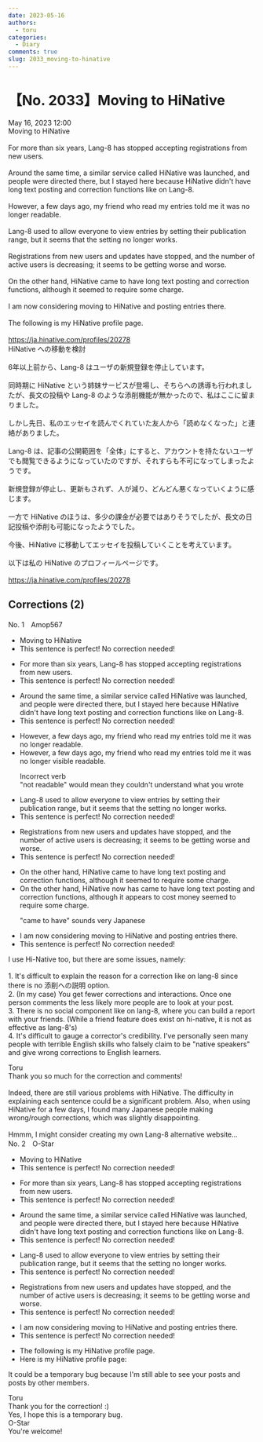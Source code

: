 ```yaml
---
date: 2023-05-16
authors:
  - toru
categories:
  - Diary
comments: true
slug: 2033_moving-to-hinative
---
```


# 【No. 2033】Moving to HiNative
<div class="date">May 16, 2023 12:00</div>
<div id="post"><div id="body_show_ori">
Moving to HiNative<br/><br/>For more than six years, Lang-8 has stopped accepting registrations from new users.<br/><br/>Around the same time, a similar service called HiNative was launched, and people were directed there, but I stayed here because HiNative didn't have long text posting and correction functions like on Lang-8.<br/><br/>However, a few days ago, my friend who read my entries told me it was no longer readable.<br/><br/>Lang-8 used to allow everyone to view entries by setting their publication range, but it seems that the setting no longer works.<br/><br/>Registrations from new users and updates have stopped, and the number of active users is decreasing; it seems to be getting worse and worse.<br/><br/>On the other hand, HiNative came to have long text posting and correction functions, although it seemed to require some charge.<br/><br/>I am now considering moving to HiNative and posting entries there.<br/><br/>The following is my HiNative profile page.<br/><br/><a href="https://ja.hinative.com/profiles/20278" target="_blank">https://ja.hinative.com/profiles/20278</a>
</div></div>

<!-- more -->

<div id="post_ja"><div id="body_show_mo">
HiNative への移動を検討<br/><br/>6年以上前から、Lang-8 はユーザの新規登録を停止しています。<br/><br/>同時期に HiNative という姉妹サービスが登場し、そちらへの誘導も行われましたが、長文の投稿や Lang-8 のような添削機能が無かったので、私はここに留まりました。<br/><br/>しかし先日、私のエッセイを読んでくれていた友人から「読めなくなった」と連絡がありました。<br/><br/>Lang-8 は、記事の公開範囲を「全体」にすると、アカウントを持たないユーザでも閲覧できるようになっていたのですが、それすらも不可になってしまったようです。<br/><br/>新規登録が停止し、更新もされず、人が減り、どんどん悪くなっていくように感じます。<br/><br/>一方で HiNative のほうは、多少の課金が必要ではありそうでしたが、長文の日記投稿や添削も可能になったようでした。<br/><br/>今後、HiNative に移動してエッセイを投稿していくことを考えています。<br/><br/>以下は私の HiNative のプロフィールページです。<br/><br/><a href="https://ja.hinative.com/profiles/20278" target="_blank">https://ja.hinative.com/profiles/20278</a>
</div></div>

## Corrections (2)
<div id="block"><div class="first_name"> No. 1　<span class="just_name">Amop567</span></div><div id="block2">
<ul class="correction_field">
<li class="incorrect">Moving to HiNative</li>
<li class="corrected perfect">This sentence is perfect! No correction needed!</li>
</ul>
<ul class="correction_field">
<li class="incorrect">For more than six years, Lang-8 has stopped accepting registrations from new users.</li>
<li class="corrected perfect">This sentence is perfect! No correction needed!</li>
</ul>
<ul class="correction_field">
<li class="incorrect">Around the same time, a similar service called HiNative was launched, and people were directed there, but I stayed here because HiNative didn't have long text posting and correction functions like on Lang-8.</li>
<li class="corrected perfect">This sentence is perfect! No correction needed!</li>
</ul>
<ul class="correction_field">
<li class="incorrect">However, a few days ago, my friend who read my entries told me it was no longer readable.</li>
<li class="corrected correct">
However, a few days ago, my friend who read my entries told me it was no longer <span class="f_blue">visible</span> <span class="sline"><span class="f_red">readable</span></span>.
<p class="correction_comment">Incorrect verb<br/>"not readable" would mean they couldn't understand what you wrote</p>
</li>
</ul>
<ul class="correction_field">
<li class="incorrect">Lang-8 used to allow everyone to view entries by setting their publication range, but it seems that the setting no longer works.</li>
<li class="corrected perfect">This sentence is perfect! No correction needed!</li>
</ul>
<ul class="correction_field">
<li class="incorrect">Registrations from new users and updates have stopped, and the number of active users is decreasing; it seems to be getting worse and worse.</li>
<li class="corrected perfect">This sentence is perfect! No correction needed!</li>
</ul>
<ul class="correction_field">
<li class="incorrect">On the other hand, HiNative came to have long text posting and correction functions, although it seemed to require some charge.</li>
<li class="corrected correct">
On the other hand, HiNative <span class="f_blue">now has</span> <span class="sline"><span class="f_red">came to have</span></span> long text posting and correction functions, although it <span class="f_blue">appears to cost money</span> <span class="sline"><span class="f_red">seemed to require some charge</span></span>.
<p class="correction_comment">"came to have" sounds very Japanese</p>
</li>
</ul>
<ul class="correction_field">
<li class="incorrect">I am now considering moving to HiNative and posting entries there.</li>
<li class="corrected perfect">This sentence is perfect! No correction needed!</li>
</ul>
<p class="comment_small">
 I use Hi-Native too, but there are some issues, namely:
 <br/>
 <br/>
 1. It's difficult to explain the reason for a correction like on lang-8 since there is no 添削への説明 option.
 <br/>
 2. (In my case) You get fewer corrections and interactions. Once one person comments the less likely more people are to look at your post.
 <br/>
 3. There is no social component like on lang-8, where you can build a report with your friends. (While a friend feature does exist on hi-native, it is not as effective as lang-8's)
 <br/>
 4. It's difficult to gauge a corrector's credibility. I've personally seen many people with terrible English skills who falsely claim to be "native speakers" and give wrong corrections to English learners.
</p>

</div><div class="name"><span class="just_name">Toru</span><br>
Thank you so much for the correction and comments!<br/><br/>Indeed, there are still various problems with HiNative. The difficulty in explaining each sentence could be a significant problem. Also, when using HiNative for a few days, I found many Japanese people making wrong/rough corrections, which was slightly disappointing.<br/><br/>Hmmm, I might consider creating my own Lang-8 alternative website...
</div>
</div>
<div id="block"><div class="first_name"> No. 2　<span class="just_name">O-Star</span></div><div id="block2">
<ul class="correction_field">
<li class="incorrect">Moving to HiNative</li>
<li class="corrected perfect">This sentence is perfect! No correction needed!</li>
</ul>
<ul class="correction_field">
<li class="incorrect">For more than six years, Lang-8 has stopped accepting registrations from new users.</li>
<li class="corrected perfect">This sentence is perfect! No correction needed!</li>
</ul>
<ul class="correction_field">
<li class="incorrect">Around the same time, a similar service called HiNative was launched, and people were directed there, but I stayed here because HiNative didn't have long text posting and correction functions like on Lang-8.</li>
<li class="corrected perfect">This sentence is perfect! No correction needed!</li>
</ul>
<ul class="correction_field">
<li class="incorrect">Lang-8 used to allow everyone to view entries by setting their publication range, but it seems that the setting no longer works.</li>
<li class="corrected perfect">This sentence is perfect! No correction needed!</li>
</ul>
<ul class="correction_field">
<li class="incorrect">Registrations from new users and updates have stopped, and the number of active users is decreasing; it seems to be getting worse and worse.</li>
<li class="corrected perfect">This sentence is perfect! No correction needed!</li>
</ul>
<ul class="correction_field">
<li class="incorrect">I am now considering moving to HiNative and posting entries there.</li>
<li class="corrected perfect">This sentence is perfect! No correction needed!</li>
</ul>
<ul class="correction_field">
<li class="incorrect">The following is my HiNative profile page.</li>
<li class="corrected correct">
<span class="f_bold">Here</span> is my HiNative profile <span class="f_bold">page:</span>
</li>
</ul>
<p class="comment_small">
 It could be a temporary bug because I'm still able to see your posts and posts by other members.
</p>

</div><div class="name"><span class="just_name">Toru</span><br>
Thank you for the correction! :)<br/>Yes, I hope this is a temporary bug.
</div>
<div class="name"><span class="just_name">O-Star</span><br>
You're welcome!
</div>
</div>
